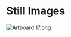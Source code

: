 # Still Images

<p><img src="https://vertexschool.instructure.com/courses/329/files/23320/preview?verifier=xTZUcNhOMiloTZ7CvvzdlwNzcOt8Wu7gbKyqZSdk" alt="Artboard 17.png" data-api-endpoint="https://vertexschool.instructure.com/api/v1/courses/329/files/23320" data-api-returntype="File"></p>